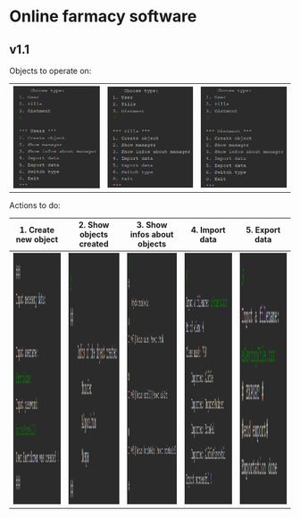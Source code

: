 # Online farmacy software

## v1.1
Objects to operate on:
<table><tr>
<th><img src="Media/choose_user.PNG"></th>
<th><img src="Media/choose_pills.PNG"></th>
<th><img src="Media/choose_oint.PNG"></th>
</tr></table>

Actions to do:

<table>

<tr>
<th>1. Create new object</th>
<th>2. Show objects created</th>
<th>3. Show infos about objects</th>
<th>4. Import data</th>
<th>5. Export data</th>
</tr>

<tr>
<th><img src="Media/create_object_user.PNG" width="450" height="450"></th>
<th><img src="Media/objects_created.PNG" width="450" height="450"></th>
<th><img src="Media/object_infos.PNG" width="450" height="450"></th>
<th><img src="Media/import_objects.PNG" width="450" height="450"></th>
<th><img src="Media/export_objects.PNG" width="450" height="450"></th>
</tr>

</table>